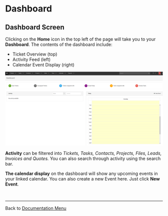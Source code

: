 # Dashboard

## Dashboard Screen

Clicking on the **Home** icon in the top left of the page will take you to your **Dashboard**. The contents of the dashboard include:

* Ticket Overview (top)
* Activity Feed (left)
* Calendar Event Display (right)

![dashboard01](/images/dashboard/dashboard.png "Zebreco Dashboard")

**Activity** can be filtered into *Tickets, Tasks, Contacts, Projects, Files, Leads, Invoices and Quotes.* You can also search through activity using the search bar.

**The calendar display** on the dashboard will show any upcoming events in your linked calendar. You can also create a new Event here. Just click **New Event**.

&nbsp;

-------------------------------------------
Back to [Documentation Menu](?file=Index.md)
